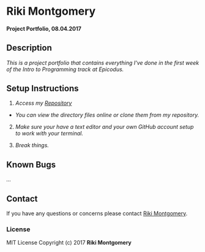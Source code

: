 # Riki Montgomery

#### Project Portfolio, 08.04.2017

## Description

_This is a project portfolio that contains everything I've done in the first week of the Intro to Programming track at Epicodus._

## Setup Instructions

1. _Access my [Repository](https://github.com/rikimontgomery/portfolio)_

* _You can view the directory files online or clone them from my repository._

2. _Make sure your have a text editor and your own GitHub account setup to work with your terminal._

3. _Break things._

## Known Bugs

_..._

## Contact

If you have any questions or concerns please contact [Riki Montgomery](mailto:mostriki820@gmail.com).

### License

MIT License
Copyright (c) 2017 **Riki Montgomery**
